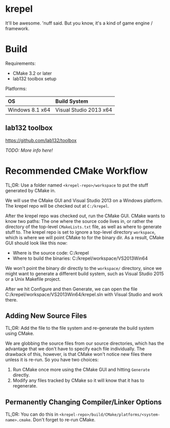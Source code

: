 krepel
======

It'll be awesome. 'nuff said. But you know, it's a kind of game engine / framework.

# Build

Requirements:

- CMake 3.2 or later
- lab132 toolbox setup

Platforms:

| OS              | Build System           |
| :-------------- | :--------------------- |
| Windows 8.1 x64 | Visual Studio 2013 x64 |

## lab132 toolbox

https://github.com/lab132/toolbox

_TODO: More info here!_

# Recommended CMake Workflow

TL;DR: Use a folder named `<krepel-repo>/workspace` to put the stuff generated by CMake in.

We will use the CMake GUI and Visual Studio 2013 on a Windows platform. The krepel repo will be checked out at `C:/krepel`.

After the krepel repo was checked out, run the CMake GUI. CMake wants to know two paths: The one where the source code lives in, or rather the directory of the top-level `CMakeLists.txt` file, as well as where to generate stuff to. The krepel repo is set to ignore a top-level directory `workspace`, which is where we will point CMake to for the binary dir. As a result, CMake GUI should look like this now:

- Where is the source code: C:/krepel
- Where to build the binaries: C:/krepel/workspace/VS2013Win64

We won't point the binary dir directly to the `workspace/` directory, since we might want to generate a different build system, such as Visual Studio 2015 or a Unix Makefile project.

After we hit Configure and then Generate, we can open the file C:/krepel/workspace/VS2013Win64/krepel.sln with Visual Studio and work there.

## Adding New Source Files

TL;DR: Add the file to the file system and re-generate the build system using CMake.

We are globbing the source files from our source directories, which has the advantage that we don't have to specify each file individually. The drawback of this, however, is that CMake won't notice new files there unless it is re-run. So you have two choices:

1. Run CMake once more using the CMake GUI and hitting `Generate` directly.
1. Modify any files tracked by CMake so it will know that it has to regenerate.

## Permanently Changing Compiler/Linker Options

TL;DR: You can do this in `<krepel-repo>/build/CMake/platforms/<system-name>.cmake`. Don't forget to re-run CMake.
